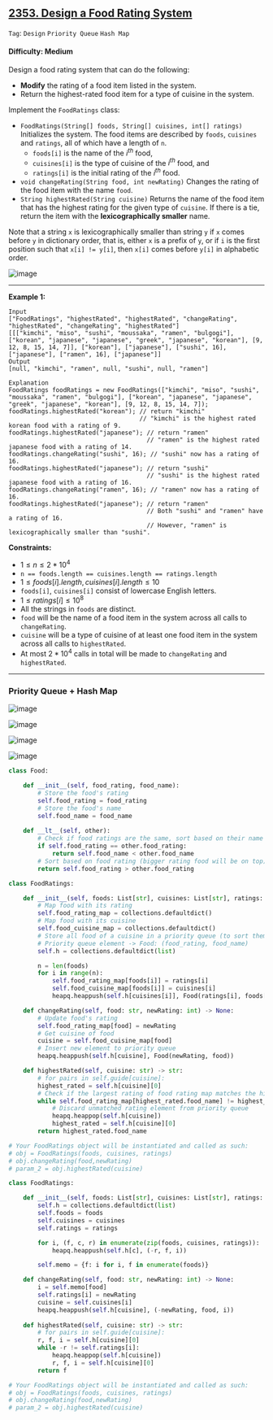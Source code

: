## [2353. Design a Food Rating System](https://leetcode.com/problems/design-a-food-rating-system)

```Tag```: ```Design``` ```Priority Queue``` ```Hash Map```

#### Difficulty: Medium

Design a food rating system that can do the following:

- __Modify__ the rating of a food item listed in the system.
- Return the highest-rated food item for a type of cuisine in the system.

Implement the ```FoodRatings``` class:

- ```FoodRatings(String[] foods, String[] cuisines, int[] ratings)``` Initializes the system. The food items are described by ```foods```, ```cuisines``` and ```ratings```, all of which have a length of ```n```.
  - ```foods[i]``` is the name of the $i^{th}$ food,
  - ```cuisines[i]``` is the type of cuisine of the $i^{th}$ food, and
  - ```ratings[i]``` is the initial rating of the $i^{th}$ food.
- ```void changeRating(String food, int newRating)``` Changes the rating of the food item with the name ```food```.
- ```String highestRated(String cuisine)``` Returns the name of the food item that has the highest rating for the given type of ```cuisine```. If there is a tie, return the item with the __lexicographically smaller__ name.

Note that a string ```x``` is lexicographically smaller than string ```y``` if ```x``` comes before ```y``` in dictionary order, that is, either ```x``` is a prefix of ```y```, or if ```i``` is the first position such that ```x[i] != y[i]```, then ```x[i]``` comes before ```y[i]``` in alphabetic order.

![image](https://github.com/quananhle/Python/assets/35042430/43ef2cad-cfa2-4308-9762-73006afe4d94)

---

__Example 1:__
```
Input
["FoodRatings", "highestRated", "highestRated", "changeRating", "highestRated", "changeRating", "highestRated"]
[[["kimchi", "miso", "sushi", "moussaka", "ramen", "bulgogi"], ["korean", "japanese", "japanese", "greek", "japanese", "korean"], [9, 12, 8, 15, 14, 7]], ["korean"], ["japanese"], ["sushi", 16], ["japanese"], ["ramen", 16], ["japanese"]]
Output
[null, "kimchi", "ramen", null, "sushi", null, "ramen"]

Explanation
FoodRatings foodRatings = new FoodRatings(["kimchi", "miso", "sushi", "moussaka", "ramen", "bulgogi"], ["korean", "japanese", "japanese", "greek", "japanese", "korean"], [9, 12, 8, 15, 14, 7]);
foodRatings.highestRated("korean"); // return "kimchi"
                                    // "kimchi" is the highest rated korean food with a rating of 9.
foodRatings.highestRated("japanese"); // return "ramen"
                                      // "ramen" is the highest rated japanese food with a rating of 14.
foodRatings.changeRating("sushi", 16); // "sushi" now has a rating of 16.
foodRatings.highestRated("japanese"); // return "sushi"
                                      // "sushi" is the highest rated japanese food with a rating of 16.
foodRatings.changeRating("ramen", 16); // "ramen" now has a rating of 16.
foodRatings.highestRated("japanese"); // return "ramen"
                                      // Both "sushi" and "ramen" have a rating of 16.
                                      // However, "ramen" is lexicographically smaller than "sushi".
```

__Constraints:__

- $1 \le n \le 2 * 10^4$
- ```n == foods.length == cuisines.length == ratings.length```
- $1 \le foods[i].length, cuisines[i].length \le 10$
- ```foods[i]```, ```cuisines[i]``` consist of lowercase English letters.
- $1 \le ratings[i] \le 10^8$
- All the strings in ```foods``` are distinct.
- ```food``` will be the name of a food item in the system across all calls to ```changeRating```.
- ```cuisine``` will be a type of cuisine of at least one food item in the system across all calls to ```highestRated```.
- At most $2 * 10^4$ calls in total will be made to ```changeRating``` and ```highestRated```.

---

### Priority Queue + Hash Map

![image](https://leetcode.com/problems/design-a-food-rating-system/Figures/2353/Slide4.jpg)

![image](https://leetcode.com/problems/design-a-food-rating-system/Figures/2353/Slide5.jpg)

![image](https://leetcode.com/problems/design-a-food-rating-system/Figures/2353/Slide2.jpg)

![image](https://leetcode.com/problems/design-a-food-rating-system/Figures/2353/Slide3.jpg)

```Python
class Food:

    def __init__(self, food_rating, food_name):
        # Store the food's rating
        self.food_rating = food_rating
        # Store the food's name
        self.food_name = food_name
    
    def __lt__(self, other):
        # Check if food ratings are the same, sort based on their name (lexicographically smaller name food will be on top).
        if self.food_rating == other.food_rating:
            return self.food_name < other.food_name
        # Sort based on food rating (bigger rating food will be on top)
        return self.food_rating > other.food_rating

class FoodRatings:

    def __init__(self, foods: List[str], cuisines: List[str], ratings: List[int]):
        # Map food with its rating
        self.food_rating_map = collections.defaultdict()
        # Map food with its cuisine
        self.food_cuisine_map = collections.defaultdict()
        # Store all food of a cuisine in a priority queue (to sort them on ratings/name).
        # Priority queue element -> Food: (food_rating, food_name)
        self.h = collections.defaultdict(list)

        n = len(foods)
        for i in range(n):
            self.food_rating_map[foods[i]] = ratings[i]
            self.food_cuisine_map[foods[i]] = cuisines[i]
            heapq.heappush(self.h[cuisines[i]], Food(ratings[i], foods[i]))

    def changeRating(self, food: str, newRating: int) -> None:
        # Update food's rating 
        self.food_rating_map[food] = newRating
        # Get cuisine of food
        cuisine = self.food_cuisine_map[food]
        # Insert new element to priority queue
        heapq.heappush(self.h[cuisine], Food(newRating, food))

    def highestRated(self, cuisine: str) -> str:
        # for pairs in self.guide[cuisine]:
        highest_rated = self.h[cuisine][0]
        # Check if the largest rating of food rating map matches the highest rating of food in cuisine from priority queue
        while self.food_rating_map[highest_rated.food_name] != highest_rated.food_rating:
            # Discard unmatched rating element from priority queue
            heapq.heappop(self.h[cuisine])
            highest_rated = self.h[cuisine][0]
        return highest_rated.food_name

# Your FoodRatings object will be instantiated and called as such:
# obj = FoodRatings(foods, cuisines, ratings)
# obj.changeRating(food,newRating)
# param_2 = obj.highestRated(cuisine)
```

```Python
class FoodRatings:

    def __init__(self, foods: List[str], cuisines: List[str], ratings: List[int]):
        self.h = collections.defaultdict(list)
        self.foods = foods
        self.cuisines = cuisines
        self.ratings = ratings

        for i, (f, c, r) in enumerate(zip(foods, cuisines, ratings)):
            heapq.heappush(self.h[c], (-r, f, i))

        self.memo = {f: i for i, f in enumerate(foods)}

    def changeRating(self, food: str, newRating: int) -> None:
        i = self.memo[food]
        self.ratings[i] = newRating
        cuisine = self.cuisines[i]
        heapq.heappush(self.h[cuisine], (-newRating, food, i))
        
    def highestRated(self, cuisine: str) -> str:
        # for pairs in self.guide[cuisine]:
        r, f, i = self.h[cuisine][0]
        while -r != self.ratings[i]:
            heapq.heappop(self.h[cuisine])
            r, f, i = self.h[cuisine][0]
        return f

# Your FoodRatings object will be instantiated and called as such:
# obj = FoodRatings(foods, cuisines, ratings)
# obj.changeRating(food,newRating)
# param_2 = obj.highestRated(cuisine)
```
